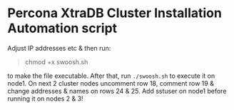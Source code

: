 #   Percona XtraDB Cluster Installation Automation script

Adjust IP addresses etc & then run:

> chmod +x swoosh.sh

to make the file executable. After that, run ``./swoosh.sh`` to execute it on node1. 
On next 2 cluster nodes uncomment row 18, comment row 19 & change addresses & names on rows 24 & 25.
Add sstuser on node1 before running it on nodes 2 & 3!
